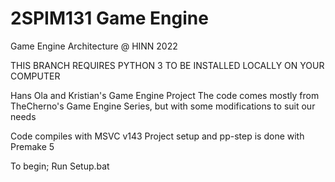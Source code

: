 # 2SPIM131 Game Engine
 Game Engine Architecture @ HINN 2022


THIS BRANCH REQUIRES PYTHON 3 TO BE INSTALLED LOCALLY ON YOUR COMPUTER

Hans Ola and Kristian's Game Engine Project
The code comes mostly from TheCherno's Game Engine Series, but with some modifications
to suit our needs

Code compiles with MSVC v143
Project setup and pp-step is done with Premake 5

To begin; Run Setup.bat
